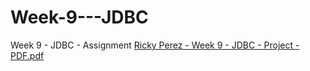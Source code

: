 # Week-9---JDBC
Week 9 - JDBC - Assignment 
[Ricky Perez - Week 9 - JDBC - Project - PDF.pdf](https://github.com/LeZoovie/Week-9---JDBC/files/9944933/Ricky.Perez.-.Week.9.-.JDBC.-.Project.-.PDF.pdf)

